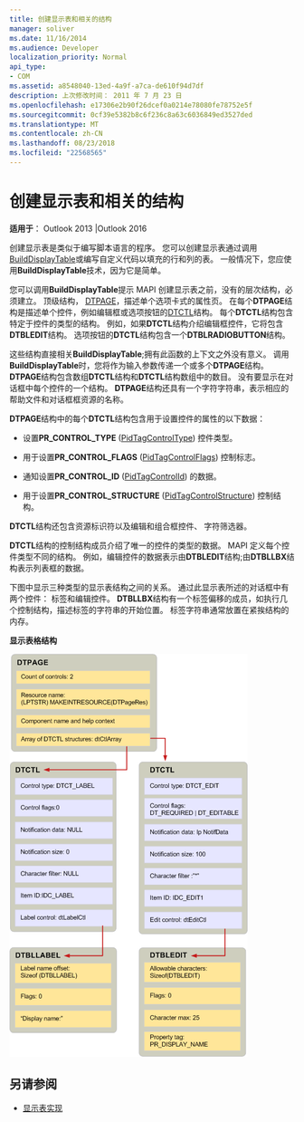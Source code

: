 ```yaml
---
title: 创建显示表和相关的结构
manager: soliver
ms.date: 11/16/2014
ms.audience: Developer
localization_priority: Normal
api_type:
- COM
ms.assetid: a8548040-13ed-4a9f-a7ca-de610f94d7df
description: 上次修改时间： 2011 年 7 月 23 日
ms.openlocfilehash: e17306e2b90f26dcef0a0214e78080fe78752e5f
ms.sourcegitcommit: 0cf39e5382b8c6f236c8a63c6036849ed3527ded
ms.translationtype: MT
ms.contentlocale: zh-CN
ms.lasthandoff: 08/23/2018
ms.locfileid: "22568565"
---
```

# <a name="creating-display-tables-and-related-structures"></a>创建显示表和相关的结构
  
**适用于**： Outlook 2013 |Outlook 2016 
  
创建显示表是类似于编写脚本语言的程序。 您可以创建显示表通过调用[BuildDisplayTable](builddisplaytable.md)或编写自定义代码以填充的行和列的表。 一般情况下，您应使用**BuildDisplayTable**技术，因为它是简单。 
  
您可以调用**BuildDisplayTable**提示 MAPI 创建显示表之前，没有的层次结构，必须建立。 顶级结构， [DTPAGE](dtpage.md)，描述单个选项卡式的属性页。 在每个**DTPAGE**结构是描述单个控件，例如编辑框或选项按钮的[DTCTL](dtctl.md)结构。 每个**DTCTL**结构包含特定于控件的类型的结构。 例如，如果**DTCTL**结构介绍编辑框控件，它将包含**DTBLEDIT**结构。 选项按钮的**DTCTL**结构包含一个**DTBLRADIOBUTTON**结构。 
  
这些结构直接相关**BuildDisplayTable**;拥有此函数的上下文之外没有意义。 调用**BuildDisplayTable**时，您将作为输入参数传递一个或多个**DTPAGE**结构。 **DTPAGE**结构包含数组**DTCTL**结构和**DTCTL**结构数组中的数目。 没有要显示在对话框中每个控件的一个结构。 **DTPAGE**结构还具有一个字符字符串，表示相应的帮助文件和对话框框资源的名称。 
  
**DTPAGE**结构中的每个**DTCTL**结构包含用于设置控件的属性的以下数据： 
  
- 设置**PR_CONTROL_TYPE** ([PidTagControlType](pidtagcontroltype-canonical-property.md)) 控件类型。
    
- 用于设置**PR_CONTROL_FLAGS** ([PidTagControlFlags](pidtagcontrolflags-canonical-property.md)) 控制标志。
    
- 通知设置**PR_CONTROL_ID** ([PidTagControlId](pidtagcontrolid-canonical-property.md)) 的数据。
    
- 用于设置**PR_CONTROL_STRUCTURE** ([PidTagControlStructure](pidtagcontrolstructure-canonical-property.md)) 控制结构。
    
**DTCTL**结构还包含资源标识符以及编辑和组合框控件、 字符筛选器。 
  
**DTCTL**结构的控制结构成员介绍了唯一的控件的类型的数据。 MAPI 定义每个控件类型不同的结构。 例如，编辑控件的数据表示由**DTBLEDIT**结构;由**DTBLLBX**结构表示列表框的数据。 
  
下图中显示三种类型的显示表结构之间的关系。 通过此显示表所述的对话框中有两个控件： 标签和编辑控件。 **DTBLLBX**结构有一个标签偏移的成员，如执行几个控制结构，描述标签的字符串的开始位置。 标签字符串通常放置在紧挨结构的内存。 
  
**显示表格结构**
  
![显示表结构](media/dtstruct.gif "显示表结构")
  
## <a name="see-also"></a>另请参阅

- [显示表实现](display-table-implementation.md)

